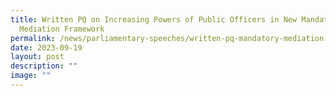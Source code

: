 ```yaml
---
title: Written PQ on Increasing Powers of Public Officers in New Mandatory
  Mediation Framework
permalink: /news/parliamentary-speeches/written-pq-mandatory-mediation-include-secondhand-smoke-cases/
date: 2023-09-19
layout: post
description: ""
image: ""
---
```

